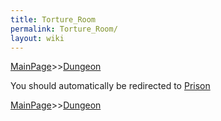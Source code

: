 ```yaml
---
title: Torture_Room
permalink: Torture_Room/
layout: wiki
---
```


[MainPage](/keeperrl_wiki/ "wikilink")>>[Dungeon](/keeperrl_wiki/Dungeon "wikilink")

You should automatically be redirected to [Prison](/keeperrl_wiki/Prison/)

[MainPage](/keeperrl_wiki/ "wikilink")>>[Dungeon](/keeperrl_wiki/Dungeon "wikilink")

